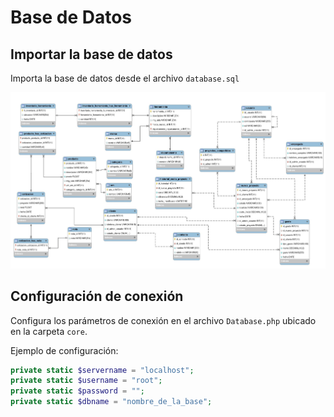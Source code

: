 # Base de Datos

## Importar la base de datos
Importa la base de datos desde el archivo `database.sql`

![Esquema de la base de datos](Coproins/images/database/schema.jpg)

## Configuración de conexión
Configura los parámetros de conexión en el archivo `Database.php` ubicado en la carpeta `core`.

Ejemplo de configuración:

```php
private static $servername = "localhost";
private static $username = "root";
private static $password = "";
private static $dbname = "nombre_de_la_base";